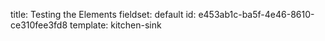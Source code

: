 title: Testing the Elements
fieldset: default
id: e453ab1c-ba5f-4e46-8610-ce310fee3fd8
template: kitchen-sink
